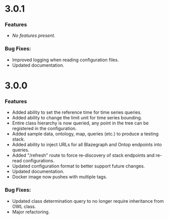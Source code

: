 [//]: # (Note that version headers need to start with "# " characters to be picked up by some automated scripts)

# 3.0.1
### Features
* _No features present._
### Bug Fixes:
* Improved logging when reading configuration files.
* Updated documentation.

# 3.0.0
### Features
* Added ability to set the reference time for time series queries.
* Added ability to change the limit unit for time series bounding.
* Entire class hierarchy is now queried, any point in the tree can be registered in the configuration.
* Added sample data, ontology, map, queries (etc.) to produce a testing stack.
* Added ability to inject URLs for all Blazegraph and Ontop endpoints into queries.
* Added "/refresh" route to force re-discovery of stack endpoints and re-read configurations.
* Updated configuration format to better support future changes.
* Updated documentation.
* Docker image now pushes with multiple tags.
### Bug Fixes:
* Updated class determination query to no longer require inheritance from OWL class.
* Major refactoring.